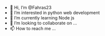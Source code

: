 - 👋 Hi, I’m @Fahras23
- 👀 I’m interested in python web development
- 🌱 I’m currently learning Node js
- 💞️ I’m looking to collaborate on ...
- 📫 How to reach me ...

<!---
Fahras23/Fahras23 is a ✨ special ✨ repository because its `README.md` (this file) appears on your GitHub profile.
You can click the Preview link to take a look at your changes.
--->
